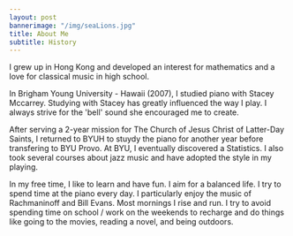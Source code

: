 ```yaml
---
layout: post
bannerimage: "/img/seaLions.jpg"
title: About Me
subtitle: History
---
```


I grew up in Hong Kong and developed an interest for mathematics and a love
for classical music in high school.

In Brigham Young University - Hawaii (2007), I studied piano with Stacey
Mccarrey. Studying with Stacey has greatly influenced the way I play. I always
strive for the 'bell' sound she encouraged me to create.

After serving a 2-year mission for The Church of Jesus Christ of Latter-Day
Saints, I returned to BYUH to stuydy the piano for another year before
transfering to BYU Provo. At BYU, I eventually discovered a Statistics. I also
took several courses about jazz music and have adopted the style in my playing.

In my free time, I like to learn and have fun. I aim for a balanced life. I try
to spend time at the piano every day. I particularly enjoy the music of
Rachmaninoff and Bill Evans. Most mornings I rise and run. I try to avoid
spending time on school / work on the weekends to recharge and do things like
going to the movies, reading a novel, and being outdoors.

